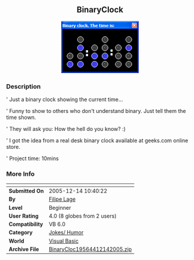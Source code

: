 ﻿<div align="center">

## BinaryClock

<img src="PIC200512141033524809.GIF">
</div>

### Description

' Just a binary clock showing the current time...

' Funny to show to others who don't understand binary. Just tell them the time shown.

' They will ask you: How the hell do you know? :)

' I got the idea from a real desk binary clock available at geeks.com online store.

' Project time: 10mins
 
### More Info
 


<span>             |<span>
---                |---
**Submitted On**   |2005-12-14 10:40:22
**By**             |[Filipe Lage](https://github.com/Planet-Source-Code/PSCIndex/blob/master/ByAuthor/filipe-lage.md)
**Level**          |Beginner
**User Rating**    |4.0 (8 globes from 2 users)
**Compatibility**  |VB 6\.0
**Category**       |[Jokes/ Humor](https://github.com/Planet-Source-Code/PSCIndex/blob/master/ByCategory/jokes-humor__1-40.md)
**World**          |[Visual Basic](https://github.com/Planet-Source-Code/PSCIndex/blob/master/ByWorld/visual-basic.md)
**Archive File**   |[BinaryCloc19564412142005\.zip](https://github.com/Planet-Source-Code/filipe-lage-binaryclock__1-63645/archive/master.zip)








